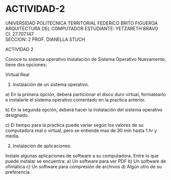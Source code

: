 # ACTIVIDAD-2 
UNIVERSIDAD POLITECNICA TERRITORIAL FEDERICO BRITO FIGUEROA
ARQUITECTURA DEL COMPUTADOR
ESTUDIANTE: YETZARETH BRAVO   
CI. 27.707.147  
SECCION: 2
PROF. DIANELLA STUCH

ACTIVIDAD 2

Conoce tu sistema operativo
Instalación de Sistema Operativo Nuevamente, tiene dos opciones:

Virtual
Real

1. Instalación de un sistema operativo.

a) En la primera opción, deberá particionar el disco duro virtual, formatearlo e instalarle el
sistema operativo comentado en la practica anterior.

b) En la segunda opción, deberá hacer la instalación del sistema operativo designado.

c) El tiempo para la practica puede variar según los valores de su computadora real o virtual,
pero se entiende mas de 30 min hasta 1 hr y media.


2. Instalación de aplicaciones.

Instale algunas aplicaciones de software a su computadora. Entre lo que puede instalar se
encuentra:
a) Un software para ver PDF
b) Un software de ofimática
c) Un software para compresión de archivos
d) Algún otro de su preferencia.
